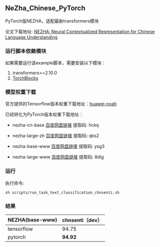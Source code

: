 ## NeZha_Chinese_PyTorch

 PyTorch版NEZHA，适配最新transformers模块

论文下载地址: [NEZHA: Neural Contextualized Representation for Chinese Language Understanding](https://arxiv.org/abs/1909.00204)

### 运行脚本依赖模块

如果需要运行该example脚本，需要安装以下模块：

1. transformers>=2.10.0
2. [TorchBlocks](https://github.com/lonePatient/TorchBlocks)

### 模型权重下载

官方提供的Tensorflow版本权重下载地址：[huawei-noah](https://github.com/huawei-noah/Pretrained-Language-Model/tree/master/NEZHA-TensorFlow)

已经转化为PyTorch版本权重下载地址：

* nezha-cn-base [百度网盘链接](https://pan.baidu.com/s/1sPC-FZJ20RtTEw9UX_4sDw) 提取码: hckq 

* nezha-large-zh [百度网盘链接](https://pan.baidu.com/s/1ASg6xJeaO6dfxdeq0ozZ5w) 提取码: qks2

* nezha-base-www [百度网盘链接](https://pan.baidu.com/s/1itZ_wdU6JdpXx2saK_zQhw) 提取码: ysg3

* nezha-large-www [百度网盘链接](https://pan.baidu.com/s/1_QdimUFM9dD3q4JtAlAU3g) 提取码: 8dig

### 运行

执行命令:
```shell
sh scripts/run_task_text_classification_chnsenti.sh
```
### 结果

| NEZHA(base-www) | chnsenti（dev）  |
| --------------- | --------- |
| tensorflow      | 94.75     |
| pytorch         | **94.92** |


